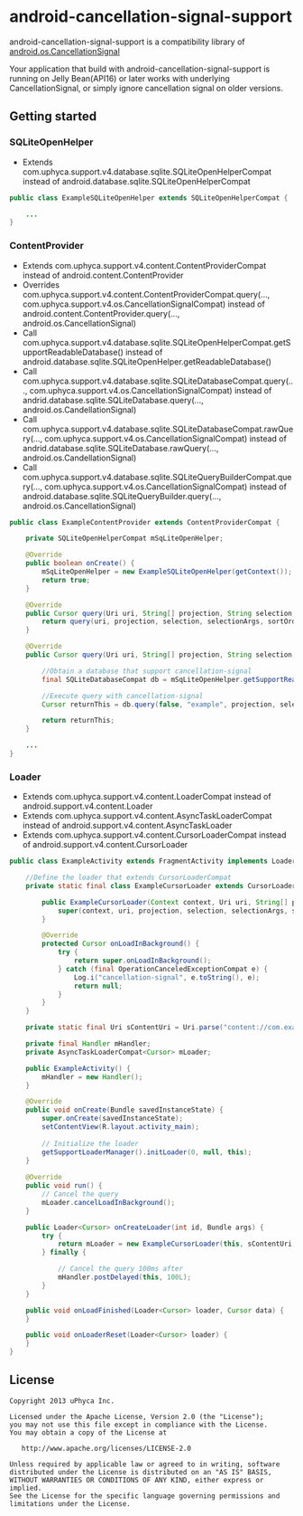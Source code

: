 android-cancellation-signal-support
===================================

android-cancellation-signal-support is a compatibility library of [android.os.CancellationSignal][1]



Your application that build with android-cancellation-signal-support is running on Jelly Bean(API16) or later works with underlying CancellationSignal, or simply ignore cancellation signal on older versions.


Getting started
-------


### SQLiteOpenHelper
 
- Extends com.uphyca.support.v4.database.sqlite.SQLiteOpenHelperCompat instead of android.database.sqlite.SQLiteOpenHelperCompat

```Java
public class ExampleSQLiteOpenHelper extends SQLiteOpenHelperCompat {

    ...
}
```

### ContentProvider

- Extends com.uphyca.support.v4.content.ContentProviderCompat instead of android.content.ContentProvider
- Overrides com.uphyca.support.v4.content.ContentProviderCompat.query(..., com.uphyca.support.v4.os.CancellationSignalCompat) instead of android.content.ContentProvider.query(..., android.os.CancellationSignal)
- Call com.uphyca.support.v4.database.sqlite.SQLiteOpenHelperCompat.getSupportReadableDatabase() instead of android.database.sqlite.SQLiteOpenHelper.getReadableDatabase()
- Call com.uphyca.support.v4.database.sqlite.SQLiteDatabaseCompat.query(..., com.uphyca.support.v4.os.CancellationSignalCompat) instead of andrid.database.sqlite.SQLiteDatabase.query(..., android.os.CandellationSignal)
- Call com.uphyca.support.v4.database.sqlite.SQLiteDatabaseCompat.rawQuery(..., com.uphyca.support.v4.os.CancellationSignalCompat) instead of andrid.database.sqlite.SQLiteDatabase.rawQuery(..., android.os.CandellationSignal)
- Call com.uphyca.support.v4.database.sqlite.SQLiteQueryBuilderCompat.query(..., com.uphyca.support.v4.os.CancellationSignalCompat) instead of android.database.sqlite.SQLiteQueryBuilder.query(..., android.os.CancellationSignal)


```Java
public class ExampleContentProvider extends ContentProviderCompat {

    private SQLiteOpenHelperCompat mSqLiteOpenHelper;

    @Override
    public boolean onCreate() {
        mSqLiteOpenHelper = new ExampleSQLiteOpenHelper(getContext());
        return true;
    }

    @Override
    public Cursor query(Uri uri, String[] projection, String selection, String[] selectionArgs, String sortOrder) {
        return query(uri, projection, selection, selectionArgs, sortOrder, (CancellationSignalCompat) null);
    }

    @Override
    public Cursor query(Uri uri, String[] projection, String selection, String[] selectionArgs, String sortOrder, CancellationSignalCompat cancellationSignal) {

        //Obtain a database that support cancellation-signal
        final SQLiteDatabaseCompat db = mSqLiteOpenHelper.getSupportReadableDatabase();

        //Execute query with cancellation-signal
        Cursor returnThis = db.query(false, "example", projection, selection, selectionArgs, null, null, null, null, cancellationSignal);

        return returnThis;
    }

    ...
}
```

### Loader

- Extends com.uphyca.support.v4.content.LoaderCompat instead of android.support.v4.content.Loader
- Extends com.uphyca.support.v4.content.AsyncTaskLoaderCompat instead of android.support.v4.content.AsyncTaskLoader
- Extends com.uphyca.support.v4.content.CursorLoaderCompat instead of android.support.v4.content.CursorLoader

```Java
public class ExampleActivity extends FragmentActivity implements LoaderCallbacks<Cursor>, Runnable {

    //Define the loader that extends CursorLoaderCompat
    private static final class ExampleCursorLoader extends CursorLoaderCompat {

        public ExampleCursorLoader(Context context, Uri uri, String[] projection, String selection, String[] selectionArgs, String sortOrder) {
            super(context, uri, projection, selection, selectionArgs, sortOrder);
        }

        @Override
        protected Cursor onLoadInBackground() {
            try {
                return super.onLoadInBackground();
            } catch (final OperationCanceledExceptionCompat e) {
                Log.i("cancellation-signal", e.toString(), e);
                return null;
            }
        }
    }

    private static final Uri sContentUri = Uri.parse("content://com.example.cancellationsignal.support");

    private final Handler mHandler;
    private AsyncTaskLoaderCompat<Cursor> mLoader;

    public ExampleActivity() {
        mHandler = new Handler();
    }

    @Override
    public void onCreate(Bundle savedInstanceState) {
        super.onCreate(savedInstanceState);
        setContentView(R.layout.activity_main);
        
        // Initialize the loader
        getSupportLoaderManager().initLoader(0, null, this);
    }
    
    @Override
    public void run() {
        // Cancel the query
        mLoader.cancelLoadInBackground();
    }

    public Loader<Cursor> onCreateLoader(int id, Bundle args) {
        try {
            return mLoader = new ExampleCursorLoader(this, sContentUri, null, null, null, null);
        } finally {

            // Cancel the query 100ms after
            mHandler.postDelayed(this, 100L);
        }
    }

    public void onLoadFinished(Loader<Cursor> loader, Cursor data) {
    }

    public void onLoaderReset(Loader<Cursor> loader) {
    }
}
```


License
-------

    Copyright 2013 uPhyca Inc.

    Licensed under the Apache License, Version 2.0 (the "License");
    you may not use this file except in compliance with the License.
    You may obtain a copy of the License at

       http://www.apache.org/licenses/LICENSE-2.0

    Unless required by applicable law or agreed to in writing, software
    distributed under the License is distributed on an "AS IS" BASIS,
    WITHOUT WARRANTIES OR CONDITIONS OF ANY KIND, either express or implied.
    See the License for the specific language governing permissions and
    limitations under the License.


[1]: http://developer.android.com/reference/android/os/CancellationSignal.html
